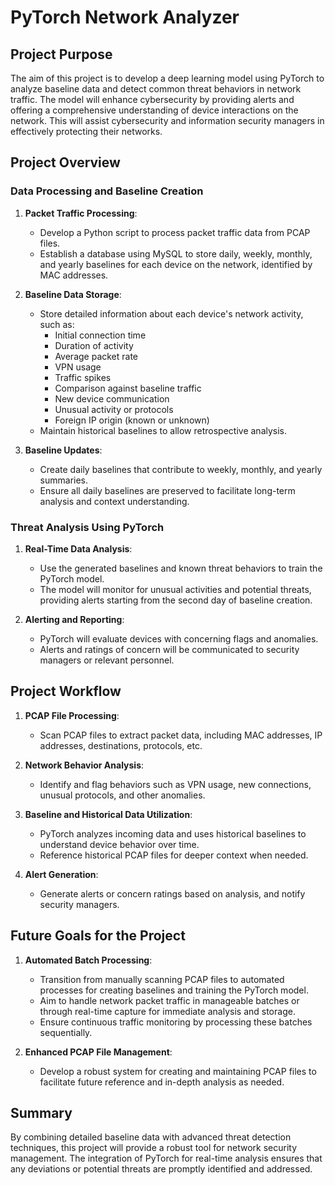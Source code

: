# PyTorch Network Analyzer

## Project Purpose

The aim of this project is to develop a deep learning model using PyTorch to analyze baseline data and detect common threat behaviors in network traffic. The model will enhance cybersecurity by providing alerts and offering a comprehensive understanding of device interactions on the network. This will assist cybersecurity and information security managers in effectively protecting their networks.


## Project Overview

### Data Processing and Baseline Creation

1. **Packet Traffic Processing**: 
    - Develop a Python script to process packet traffic data from PCAP files.
    - Establish a database using MySQL to store daily, weekly, monthly, and yearly baselines for each device on the network, identified by MAC addresses.

2. **Baseline Data Storage**:
    - Store detailed information about each device's network activity, such as:
        - Initial connection time
        - Duration of activity
        - Average packet rate
        - VPN usage
        - Traffic spikes
        - Comparison against baseline traffic
        - New device communication
        - Unusual activity or protocols
        - Foreign IP origin (known or unknown)
    - Maintain historical baselines to allow retrospective analysis.

3. **Baseline Updates**:
    - Create daily baselines that contribute to weekly, monthly, and yearly summaries.
    - Ensure all daily baselines are preserved to facilitate long-term analysis and context understanding.


### Threat Analysis Using PyTorch

1. **Real-Time Data Analysis**:
    - Use the generated baselines and known threat behaviors to train the PyTorch model.
    - The model will monitor for unusual activities and potential threats, providing alerts starting from the second day of baseline creation.

2. **Alerting and Reporting**:
    - PyTorch will evaluate devices with concerning flags and anomalies.
    - Alerts and ratings of concern will be communicated to security managers or relevant personnel.


## Project Workflow

1. **PCAP File Processing**:
    - Scan PCAP files to extract packet data, including MAC addresses, IP addresses, destinations, protocols, etc.

2. **Network Behavior Analysis**:
    - Identify and flag behaviors such as VPN usage, new connections, unusual protocols, and other anomalies.

3. **Baseline and Historical Data Utilization**:
    - PyTorch analyzes incoming data and uses historical baselines to understand device behavior over time.
    - Reference historical PCAP files for deeper context when needed.

4. **Alert Generation**:
    - Generate alerts or concern ratings based on analysis, and notify security managers.


## Future Goals for the Project

1. **Automated Batch Processing**:
    - Transition from manually scanning PCAP files to automated processes for creating baselines and training the PyTorch model.
    - Aim to handle network packet traffic in manageable batches or through real-time capture for immediate analysis and storage.
    - Ensure continuous traffic monitoring by processing these batches sequentially.

2. **Enhanced PCAP File Management**:
    - Develop a robust system for creating and maintaining PCAP files to facilitate future reference and in-depth analysis as needed.


## Summary

By combining detailed baseline data with advanced threat detection techniques, this project will provide a robust tool for network security management. The integration of PyTorch for real-time analysis ensures that any deviations or potential threats are promptly identified and addressed.

